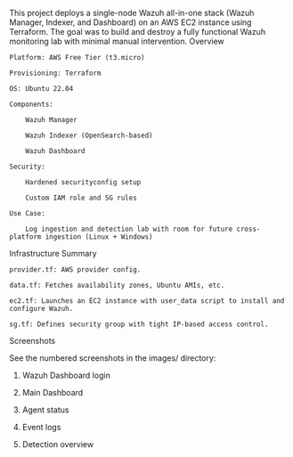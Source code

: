 This project deploys a single-node Wazuh all-in-one stack (Wazuh Manager, Indexer, and Dashboard) on an AWS EC2 instance using Terraform. The goal was to build and destroy a fully functional Wazuh monitoring lab with minimal manual intervention.
 Overview

    Platform: AWS Free Tier (t3.micro)

    Provisioning: Terraform

    OS: Ubuntu 22.04

    Components:

        Wazuh Manager

        Wazuh Indexer (OpenSearch-based)

        Wazuh Dashboard

    Security:

        Hardened securityconfig setup

        Custom IAM role and SG rules

    Use Case:

        Log ingestion and detection lab with room for future cross-platform ingestion (Linux + Windows)

Infrastructure Summary

    provider.tf: AWS provider config.

    data.tf: Fetches availability zones, Ubuntu AMIs, etc.

    ec2.tf: Launches an EC2 instance with user_data script to install and configure Wazuh.

    sg.tf: Defines security group with tight IP-based access control.



 Screenshots

See the numbered screenshots in the images/ directory:

   1. Wazuh Dashboard login

   2. Main Dashboard

   3. Agent status

   4. Event logs

   5. Detection overview
